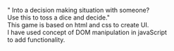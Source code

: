 " Into a decision making situation with someone?<br>
Use this to toss a dice and decide."<br>
This game is based on html and css to create UI.<br>
I have used concept of DOM manipulation in javaScript<br>
to add functionality.